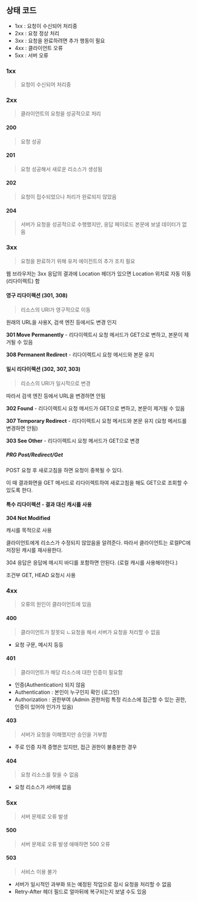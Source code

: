 ## 상태 코드

- 1xx : 요청이 수신되어 처리중
- 2xx : 요청 정상 처리
- 3xx : 요청을 완료하려면 추가 행동이 필요
- 4xx : 클라이언트 오류
- 5xx : 서버 오류

### 1xx

> 요청이 수신되어 처리중

### 2xx

> 클라이언트의 요청을 성공적으로 처리

#### 200

> 요청 성공

#### 201

> 요청 성공해서 새로운 리소스가 생성됨

#### 202

> 요청이 접수되었으나 처리가 완료되지 않았음

#### 204

> 서버가 요청을 성공적으로 수행했지만, 응답 페이로드 본문에 보낼 데이터가 없음

### 3xx

> 요청을 완료하기 위해 유저 에이전트의 추가 조치 필요

웹 브라우저는 3xx 응답의 결과에 Location 헤더가 있으면 Location 위치로 자동 이동(리다이렉트) 함

#### 영구 리다이렉션 (301, 308)

> 리소스의 URI가 영구적으로 이동

원래의 URL을 사용X, 검색 엔진 등에서도 변경 인지

**301 Move Permanently** - 리다이렉트시 요청 메서드가 GET으로 변하고, 본문이 제거될 수 있음

**308 Permanent Redirect** - 리다이렉트시 요청 메서드와 본문 유지

#### 일시 리다이렉션 (302, 307, 303)

> 리소스의 URI가 일시적으로 변경

따라서 검색 엔진 등에서 URL을 변경하면 안됨

**302 Found** - 리다이렉트시 요청 메서드가 GET으로 변하고, 본문이 제거될 수 있음

**307 Temporary Redirect** - 리다이렉트시 요청 메서드와 본문 유지 (요청 메서드를 변경하면 안됨)

**303 See Other** - 리다이렉트시 요청 메서드가 GET으로 변경

##### PRG Post/Redirect/Get

POST 요청 후 새로고침을 하면 요청이 중복될 수 있다.

이 때 결과화면을 GET 메서드로 리다이렉트하여 새로고침을 해도 GET으로 조회할 수 있도록 한다.

#### 특수 리다이렉션 - 결과 대신 캐시를 사용

**304 Not Modified**

캐시를 목적으로 사용

클라이언트에게 리소스가 수정되지 않았음을 알려준다. 따라서 클라이언트는 로컬PC에 저장된 캐시를 재사용한다.

304 응답은 응답에 메시지 바디를 포함하면 안된다. (로컬 캐시를 사용해야한다.)

조건부 GET, HEAD 요청시 사용

### 4xx

> 오류의 원인이 클라이언트에 있음

#### 400

> 클라이언트가 잘못되 ㄴ요청을 해서 서버가 요청을 처리할 수 없음

- 요청 구문, 메시지 등등

#### 401

> 클라이언트가 해당 리소스에 대한 인증이 필요함

- 인증(Authentication) 되지 않음
- Authentication : 본인이 누구인지 확인 (로그인)
- Authorization : 권한부여 (Admin 권한처럼 특정 리소스에 접근할 수 있는 권한, 인증이 있어야 인가가 있음)

#### 403

> 서버가 요청을 이해했지만 승인을 거부함

- 주로 인증 자격 증명은 있지만, 접근 권한이 불충분한 경우

#### 404

> 요청 리소스를 찾을 수 없음

- 요청 리소스가 서버에 없음

### 5xx

> 서버 문제로 오류 발생

#### 500

> 서버 문제로 오류 발생 애매하면 500 오류

#### 503

> 서비스 이용 불가

- 서버가 일시적인 과부화 또는 예정된 작업으로 잠시 요청을 처리할 수 없음
- Retry-After 헤더 필드로 얼마뒤에 복구되는지 보낼 수도 있음
